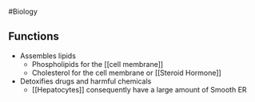 #Biology 
## Functions
* Assembles lipids
	* Phospholipids for the [[cell membrane]]
	* Cholesterol for the cell membrane or [[Steroid Hormone]]
* Detoxifies drugs and harmful chemicals
	* [[Hepatocytes]] consequently have a large amount of Smooth ER